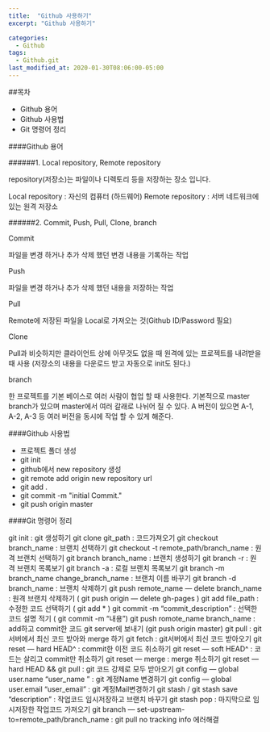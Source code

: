 ```yaml
---
title:  "Github 사용하기"
excerpt: "Github 사용하기"

categories:
  - Github
tags:
  - Github.git
last_modified_at: 2020-01-30T08:06:00-05:00
---
```


##목차

- Github 용어
- Github 사용법
- Git 명령어 정리




####Github 용어

######1. Local repository, Remote repository  

repository(저장소)는 파일이나 디렉토리 등을 저장하는 장소 입니다.   

Local repository : 자신의 컴퓨터 (하드웨어)
Remote repository : 서버 네트워크에 있는 원격 저장소  



######2. Commit, Push, Pull, Clone, branch  

Commit 

파일을 변경 하거나 추가 삭제 했던 변경 내용을 기록하는 작업

Push

파일을 변경 하거나 추가 삭제 했던 내용을 저장하는 작업

Pull

Remote에 저장된 파일을 Local로 가져오는 것(Github ID/Password 필요)

Clone

Pull과 비슷하지만 클라이언트 상에 아무것도 없을 때 원격에 있는 프로젝트를 내려받을 때  사용 (저장소의 내용을 다운로드 받고 자동으로 init도 된다.)

branch

한 프로젝트를 기본 베이스로 여러 사람이 협업 할 때 사용한다. 기본적으로 master  branch가 있으며 master에서 여러 갈래로 나뉘어 질 수 있다. A 버전이 있으면 A-1, A-2, A-3 등 여러 버전을 동시에 작업 할 수 있게 해준다.



####Github 사용법

- 프로젝트 폴더 생성
- git init
- github에서 new repository 생성
- git remote add origin new repository url
- git add .
- git commit -m "initial Commit."
- git push origin master


####Git 명령어 정리 


git init : git 생성하기
git clone git_path : 코드가져오기
git checkout branch_name : 브랜치 선택하기
git checkout -t remote_path/branch_name : 원격 브랜치 선택하기
git branch branch_name : 브랜치 생성하기
git branch -r : 원격 브랜치 목록보기
git branch -a : 로컬 브랜치 목록보기
git branch -m branch_name change_branch_name : 브랜치 이름 바꾸기
git branch -d branch_name : 브랜치 삭제하기
git push remote_name — delete branch_name : 원격 브랜치 삭제하기 ( git push origin — delete gh-pages )
git add file_path : 수정한 코드 선택하기 ( git add * )
git commit -m “commit_description” : 선택한 코드 설명 적기 ( git commit -m “내용”)
git push romote_name branch_name : add하고 commit한 코드 git server에 보내기 (git push origin master)
git pull : git서버에서 최신 코드 받아와 merge 하기
git fetch : git서버에서 최신 코드 받아오기
git reset — hard HEAD^ : commit한 이전 코드 취소하기
git reset — soft HEAD^ : 코드는 살리고 commit만 취소하기
git reset — merge : merge 취소하기
git reset — hard HEAD && git pull : git 코드 강제로 모두 받아오기
git config — global user.name “user_name ” : git 계정Name 변경하기
git config — global user.email “user_email” : git 계정Mail변경하기
git stash / git stash save “description” : 작업코드 임시저장하고 브랜치 바꾸기
git stash pop : 마지막으로 임시저장한 작업코드 가져오기
git branch — set-upstream-to=remote_path/branch_name : git pull no tracking info 에러해결